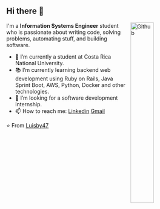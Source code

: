 ## Hi there 👋


<img width="35%" align="right" alt="Github" src="https://user-images.githubusercontent.com/48678280/88862734-4903af80-d201-11ea-968b-9c939d88a37c.gif" />

I'm a **Information Systems Engineer** student who is passionate about writing code, solving problems, automating stuff, and building software.

- 🔭 I’m currently a student at Costa Rica National University.
- 📚 I’m currently learning  backend web development using Ruby on Rails, Java Sprint Boot, AWS, Python, Docker and other technologies.
- 👯 I’m looking for a software development internship. 
- 📫 How to reach me: [Linkedin](https://www.linkedin.com/in/esteban-chacon-castillo-28b7a22ab) [Gmail](mailto:chaconc2002@gmail.com)

⭐️ From [Luisby47](https://github.com/Luisby47)
